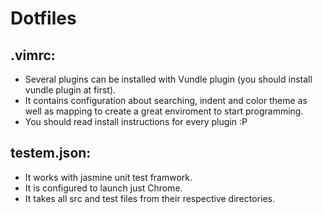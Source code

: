 Dotfiles
========

.vimrc:
-------

* Several plugins can be installed with Vundle plugin (you should install vundle plugin at first).
* It contains configuration about searching, indent and color theme as well as mapping to create a great enviroment to start programming.
* You should read install instructions for every plugin :P

testem.json:
------------
* It works with jasmine unit test framwork.
* It is configured to launch just Chrome.
* It takes all src and test files from their respective directories.
